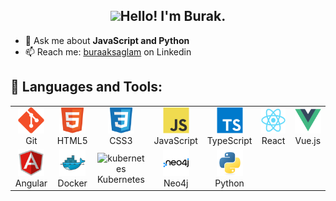 <h2 align="center"><img src="https://media.giphy.com/media/hvRJCLFzcasrR4ia7z/giphy.gif" width="25px">Hello! I'm Burak.</h2>

- 💬 Ask me about **JavaScript and Python**
- 📫 Reach me: [buraaksaglam](https://www.linkedin.com/in/buraaksaglam/) on Linkedin

<h2 align="left" id="macropower-tech">🔨 Languages and Tools: </h2>

<p align="left">
 <table>
  <tr>
    <td align="center" width="96">
      <img src="https://raw.githubusercontent.com/devicons/devicon/master/icons/git/git-original.svg" alt="git" width="42" height="42" />
      <br>Git
    </td>
    <td align="center" width="96">
      <img src="https://raw.githubusercontent.com/devicons/devicon/master/icons/html5/html5-original.svg" alt="html5" width="42" height="42" />
      <br>HTML5
    </td>
    <td align="center" width="96">
      <img src="https://raw.githubusercontent.com/devicons/devicon/master/icons/css3/css3-original.svg" alt="css3" width="42" height="42" />
      <br>CSS3
    </td>
    <td align="center" width="96">
      <img src="https://raw.githubusercontent.com/devicons/devicon/master/icons/javascript/javascript-original.svg" alt="javascript" width="42" height="42" />
      <br>JavaScript
    </td>
    <td align="center" width="96">
      <img src="https://raw.githubusercontent.com/devicons/devicon/master/icons/typescript/typescript-original.svg" alt="typescript" width="42" height="42" />
      <br>TypeScript
    </td>
   <td align="center" width="96">
      <img src="https://raw.githubusercontent.com/devicons/devicon/master/icons/react/react-original.svg" alt="react" width="42" height="42" />
      <br>React
    </td>
    <td align="center" width="96">
      <img src="https://raw.githubusercontent.com/devicons/devicon/master/icons/vuejs/vuejs-original.svg" alt="vue" width="42" height="42" />
      <br>Vue.js
    </td>
  </tr>
  <tr>
   <td align="center" width="96">
      <img src="https://raw.githubusercontent.com/devicons/devicon/master/icons/angularjs/angularjs-original.svg" alt="angular" width="42" height="42" />
      <br>Angular
    </td>
    <td align="center" width="96">
      <img src="https://raw.githubusercontent.com/devicons/devicon/master/icons/docker/docker-original.svg" alt="docker" width="42" height="42" />
      <br>Docker
    </td>
    <td align="center" width="96">
      <img src="https://www.vectorlogo.zone/logos/kubernetes/kubernetes-icon.svg" alt="kubernetes" width="42" height="42" />
      <br>Kubernetes
    </td>
    <td align="center" width="96"> 
      <img src="https://raw.githubusercontent.com/devicons/devicon/master/icons/neo4j/neo4j-original-wordmark.svg" alt="neo4j" width="42" height="42" />
      <br>Neo4j
    </td>
    <td align="center" width="96">
      <img src="https://raw.githubusercontent.com/devicons/devicon/master/icons/python/python-original.svg" alt="python" width="42" height="42" />
      <br>Python
    </td>
  </tr>
</table>
</p>
